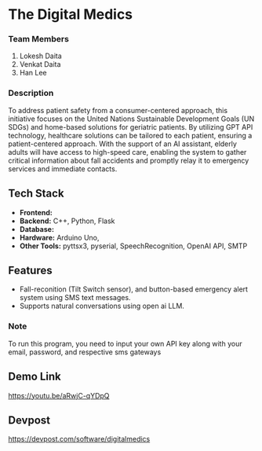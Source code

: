 # The Digital Medics

### Team Members
1. Lokesh Daita
2. Venkat Daita
3. Han Lee

### Description
To address patient safety from a consumer-centered approach, this initiative focuses on the United Nations Sustainable Development Goals (UN SDGs) and home-based solutions for geriatric patients. By utilizing GPT API technology, healthcare solutions can be tailored to each patient, ensuring a patient-centered approach. With the support of an AI assistant, elderly adults will have access to high-speed care, enabling the system to gather critical information about fall accidents and promptly relay it to emergency services and immediate contacts.

## Tech Stack
- **Frontend:** 
- **Backend:** C++, Python, Flask
- **Database:** 
- **Hardware:** Arduino Uno,
- **Other Tools:** pyttsx3, pyserial, SpeechRecognition, OpenAI API, SMTP

## Features
- Fall-reconition (Tilt Switch sensor), and button-based emergency alert system using SMS text messages.
- Supports natural conversations using open ai LLM.

### Note
To run this program, you need to input your own API key along with your email, password, and respective sms gateways

## Demo Link
https://youtu.be/aRwjC-qYDpQ

## Devpost
https://devpost.com/software/digitalmedics
